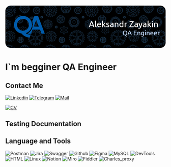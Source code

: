 [![Header](https://github.com/alt015/alt015/blob/main/assets/header.png)](https://disk.yandex.ru/d/gYQ2Zwtla9U7yA)

# I`m begginer QA Engineer

## Contact Me

[![Linkedin](https://img.shields.io/badge/Linkedin-0073B1?style=for-the-badge&logo=Linkedin&logoColor=FFFFFF)](https://www.linkedin.com/in/alt015/)
[![Telegram](https://img.shields.io/badge/Telegram-32AADF?style=for-the-badge&logo=telegram&logoColor=FFFFFF)](https://t.me/alt015)
[![Mail](https://img.shields.io/badge/Mail-E91416?style=for-the-badge&logo=gmail&logoColor=FFFFFF)](mailto:alter015@ymail.com)

[![CV](https://img.shields.io/badge/My&nbsp;CV&nbsp;PDF-A23260?style=for-the-badge&logo=&logoColor=FFD02F)](https://disk.yandex.ru/d/gYQ2Zwtla9U7yA)

## Testing Documentation



## Language and Tools
![Postman](https://img.shields.io/badge/Postman-090909?style=for-the-badge&logo=postman)
![Jira](https://img.shields.io/badge/Jira-090909?style=for-the-badge&logo=jira&logoColor=2580F7)
![Swagger](https://img.shields.io/badge/Swagger-090909?style=for-the-badge&logo=swagger&logoColor=479E2A)
![Github](https://img.shields.io/badge/Github-090909?style=for-the-badge&logo=github&logoColor=FFFFFF)
![Figma](https://img.shields.io/badge/Figma-090909?style=for-the-badge&logo=figma&logoColor=EA4C1D)
![MySQL](https://img.shields.io/badge/MySQL-090909?style=for-the-badge&logo=mySQL&logoColor=FFFFFF)
![DevTools](https://img.shields.io/badge/DevTools-090909?style=for-the-badge&logo=google&logoColor=4285F4)
![HTML](https://img.shields.io/badge/HTML|CSS-090909?style=for-the-badge&logo=html5&logoColor=FFD02F)
![Linux](https://img.shields.io/badge/Linux-090909?style=for-the-badge&logo=Linux&logoColor=F7C500)
![Notion](https://img.shields.io/badge/Notion-090909?style=for-the-badge&logo=notion&logoColor=FFFFFF)
![Miro](https://img.shields.io/badge/Miro-090909?style=for-the-badge&logo=miro&logoColor=FFD02F)
![Fiddler](https://img.shields.io/badge/Fiddler-090909?style=for-the-badge&logo=fiddler&logoColor=FFFFFF)
![Charles_proxy](https://img.shields.io/badge/charles&nbsp;proxy-090909?style=for-the-badge&logo=proxy&logoColor=FFFFFF)